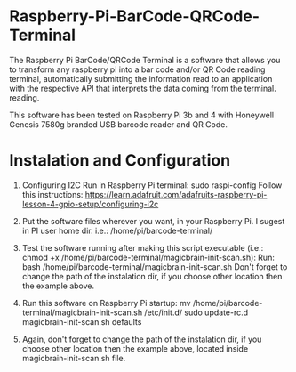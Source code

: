 # Raspberry-Pi-BarCode-QRCode-Terminal

The Raspberry Pi BarCode/QRCode Terminal is a software that allows you to transform any raspberry pi into a bar code and/or QR Code reading terminal, automatically submitting the information read to an application with the respective API that interprets the data coming from the terminal. reading.

This software has been tested on Raspberry Pi 3b and 4 with Honeywell Genesis 7580g branded USB barcode reader and QR Code. 

# Instalation and Configuration

1. Configuring I2C
  Run in Raspberry Pi terminal: sudo raspi-config
  Follow this instructions: https://learn.adafruit.com/adafruits-raspberry-pi-lesson-4-gpio-setup/configuring-i2c

2. Put the software files wherever you want, in your Raspberry Pi. I sugest in PI user home dir. i.e.: /home/pi/barcode-terminal/

3. Test the software running after making this script executable (i.e.: chmod +x /home/pi/barcode-terminal/magicbrain-init-scan.sh):
  Run: bash /home/pi/barcode-terminal/magicbrain-init-scan.sh
  Don't forget to change the path of the instalation dir, if you choose other location then the example above.
  
4. Run this software on Raspberry Pi startup:
  mv /home/pi/barcode-terminal/magicbrain-init-scan.sh /etc/init.d/
  sudo update-rc.d magicbrain-init-scan.sh defaults

5. Again, don't forget to change the path of the instalation dir, if you choose other location then the example above, located inside magicbrain-init-scan.sh file.
  
